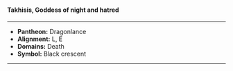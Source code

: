 #### Takhisis, Goddess of night and hatred
___

- **Pantheon:** Dragonlance
- **Alignment:** L, E
- **Domains:** Death
- **Symbol:** Black crescent
___
